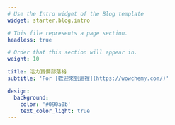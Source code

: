 ```yaml
---
# Use the Intro widget of the Blog template
widget: starter.blog.intro

# This file represents a page section.
headless: true

# Order that this section will appear in.
weight: 10

title: 活力寶備部落格
subtitle: 'For [歡迎來到這裡](https://wowchemy.com/)'

design:
  background:
    color: '#090a0b'
    text_color_light: true
---
```

